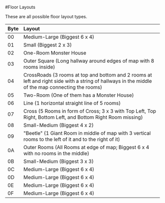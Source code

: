 #Floor Layouts

These are all possible floor layout types.

|Byte|Layout|
|----|:-----|
|00|Medium-Large (Biggest 6 x 4)|
|01|Small (Biggest 2 x 3)|
|02|One-Room Monster House|
|03|Outer Square (Long hallway around edges of map with 8 rooms inside)|
|04|CrossRoads (3 rooms at top and bottom and 2 rooms at left and right side with a string of hallways in the middle of the map connecting the rooms)|
|05|Two-Room (One of them has a Monster House)|
|06|Line (1 horizontal straight line of 5 rooms)|
|07|Cross (5 Rooms in form of Cross; 3 x 3 with Top Left, Top Right, Bottom Left, and Bottom Right Room missing)|
|08|Small-Medium (Biggest 4 x 2)|
|09|"Beetle" (1 Giant Room in middle of map with 3 vertical rooms to the left of it and to the right of it)|
|0A|Outer Rooms (All Rooms at edge of map; Biggest 6 x 4 with no rooms in the middle)|
|0B|Small-Medium (Biggest 3 x 3)|
|0C|Medium-Large (Biggest 6 x 4)|
|0D|Medium-Large (Biggest 6 x 4)|
|0E|Medium-Large (Biggest 6 x 4)|
|0F|Medium-Large (Biggest 6 x 4)|

